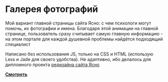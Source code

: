 # Галерея фотографий
Мой вариант главной страницы сайта Ясно: с чем психологи могут помочь, их фотографии и имена. Благодаря этой анимации на главной странице, пользователь сразу считывает самую главную информацию - на этом портале для каждой душевной проблемы найдётся подходящий специалист


Написано без использования JS, только на CSS и HTML (использую Less и Jade для своего удобства). Не адаптивно, ибо делалось для дипломного проекта [редизайна сайта Ясно](https://www.behance.net/gallery/130922239/redizajn-i-dorabotka-sajta-jasno/modules/754430157)  



**[Смотреть](https://grant-inna.github.io/Image_gallery/index.html)**
